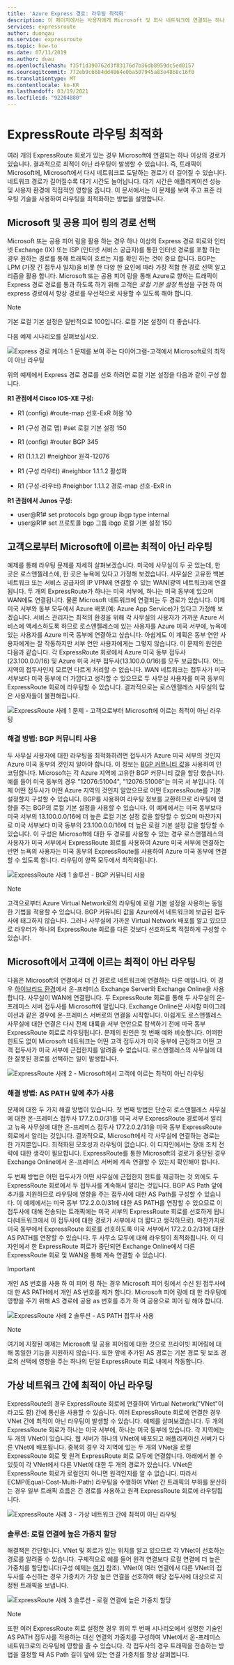 ```yaml
---
title: 'Azure Express 경로: 라우팅 최적화'
description: 이 페이지에서는 사용자에게 Microsoft 및 회사 네트워크에 연결되는 하나 이상의 ExpressRoute 회로가 있는 경우 라우팅을 최적화하는 방법에 대한 자세한 정보를 제공합니다.
services: expressroute
author: duongau
ms.service: expressroute
ms.topic: how-to
ms.date: 07/11/2019
ms.author: duau
ms.openlocfilehash: f35f1d390762d3f83176d7b36db8959dc5ed0157
ms.sourcegitcommit: 772eb9c6684dd4864e0ba507945a83e48b8c16f0
ms.translationtype: MT
ms.contentlocale: ko-KR
ms.lasthandoff: 03/19/2021
ms.locfileid: "92204880"
---
```

# <a name="optimize-expressroute-routing"></a>ExpressRoute 라우팅 최적화
여러 개의 ExpressRoute 회로가 있는 경우 Microsoft에 연결되는 하나 이상의 경로가 있습니다. 결과적으로 최적이 아닌 라우팅이 발생할 수 있습니다. 즉, 트래픽이 Microsoft에, Microsoft에서 다시 네트워크로 도달하는 경로가 더 길어질 수 있습니다. 네트워크 경로가 길어질수록 대기 시간도 늘어납니다. 대기 시간은 애플리케이션 성능 및 사용자 환경에 직접적인 영향을 줍니다. 이 문서에서는 이 문제를 보여 주고 표준 라우팅 기술을 사용하여 라우팅을 최적화하는 방법을 설명합니다.

## <a name="path-selection-on-microsoft-and-public-peerings"></a>Microsoft 및 공용 피어 링의 경로 선택
Microsoft 또는 공용 피어 링을 활용 하는 경우 하나 이상의 Express 경로 회로와 인터넷 Exchange (IX) 또는 ISP (인터넷 서비스 공급자)를 통한 인터넷 경로를 포함 하는 경우 원하는 경로를 통해 트래픽이 흐르는 지를 확인 하는 것이 중요 합니다. BGP는 LPM (가장 긴 접두사 일치)을 비롯 한 다양 한 요인에 따라 가장 적합 한 경로 선택 알고리즘을 활용 합니다. Microsoft 또는 공용 피어 링을 통해 Azure로 향하는 트래픽이 Express 경로 경로를 통과 하도록 하기 위해 고객은 *로컬 기본 설정* 특성을 구현 하 여 express 경로에서 항상 경로를 우선적으로 사용할 수 있도록 해야 합니다. 

> [!NOTE]
> 기본 로컬 기본 설정은 일반적으로 100입니다. 로컬 기본 설정이 더 좋습니다. 
>
>

다음 예제 시나리오를 살펴보십시오.

![Express 경로 케이스 1 문제를 보여 주는 다이어그램-고객에서 Microsoft로의 최적이 아닌 라우팅](./media/expressroute-optimize-routing/expressroute-localPreference.png)

위의 예제에서 Express 경로 경로를 선호 하려면 로컬 기본 설정을 다음과 같이 구성 합니다. 

**R1 관점에서 Cisco IOS-XE 구성:**

- R1 (config) #route-map 선호-ExR 허용 10
- R1 (구성 경로 맵) #set 로컬 기본 설정 150

- R1 (config) #router BGP 345
- R1 (1.1.1.2) #neighbor 원격-12076
- R1 (구성 라우터) #neighbor 1.1.1.2 활성화
- R1 (구성-라우터) #neighbor 1.1.1.2 경로-map 선호-ExR in

**R1 관점에서 Junos 구성:**

- user@R1# set protocols bgp group ibgp type internal
- user@R1# set 프로토콜 bgp 그룹 ibgp 로컬 기본 설정 150



## <a name="suboptimal-routing-from-customer-to-microsoft"></a>고객으로부터 Microsoft에 이르는 최적이 아닌 라우팅
예제를 통해 라우팅 문제를 자세히 살펴보겠습니다. 미국에 사무실이 두 곳 있는데, 한 곳은 로스앤젤레스에, 한 곳은 뉴욕에 있다고 가정해 보겠습니다. 사무실은 고유한 백본 네트워크 또는 서비스 공급자의 IP VPN에 연결할 수 있는 WAN(광역 네트워크)에 연결됩니다. 두 개의 ExpressRoute가 하나는 미국 서부에, 하나는 미국 동부에 있으며 WAN에도 연결됩니다. 물론 Microsoft 네트워크에 연결되는 두 경로가 있습니다. 이제 미국 서부와 동부 모두에서 Azure 배포(예: Azure App Service)가 있다고 가정해 보겠습니다. 서비스 관리자는 최적의 환경을 위해 각 사무실의 사용자가 가까운 Azure 서비스에 액세스하도록 하므로 로스앤젤레스에 있는 사용자를 Azure 미국 서부에, 뉴욕에 있는 사용자를 Azure 미국 동부에 연결하고 싶습니다. 아쉽게도 이 계획은 동부 연안 사용자에게는 잘 작동하지만 서부 연안 사용자에게는 그렇지 않습니다. 이 문제의 원인은 다음과 같습니다. 각 ExpressRoute 회로에서 Azure 미국 동부 접두사(23.100.0.0/16) 및 Azure 미국 서부 접두사(13.100.0.0/16)를 모두 보급합니다. 어느 지역의 접두사인지 모르면 다르게 처리할 수 없습니다. WAN 네트워크는 접두사가 미국 서부보다 미국 동부에 더 가깝다고 생각할 수 있으므로 두 사무실 사용자를 미국 동부의 ExpressRoute 회로에 라우팅할 수 있습니다. 결과적으로는 로스앤젤레스 사무실의 많은 사용자들이 불편해집니다.

![ExpressRoute 사례 1 문제 - 고객으로부터 Microsoft에 이르는 최적이 아닌 라우팅](./media/expressroute-optimize-routing/expressroute-case1-problem.png)

### <a name="solution-use-bgp-communities"></a>해결 방법: BGP 커뮤니티 사용
두 사무실 사용자에 대한 라우팅을 최적화하려면 접두사가 Azure 미국 서부의 것인지 Azure 미국 동부의 것인지 알아야 합니다. 이 정보는 [BGP 커뮤니티 값](expressroute-routing.md)을 사용하여 인코딩합니다. Microsoft는 각 Azure 지역에 고유한 BGP 커뮤니티 값을 할당 했습니다. 예를 들어 미국 동부의 경우 "12076:51004", "12076:51006"는 미국 서 부입니다. 이제 어떤 접두사가 어떤 Azure 지역의 것인지 알았으므로 어떤 ExpressRoute를 기본 설정할지 구성할 수 있습니다. BGP를 사용하여 라우팅 정보를 교환하므로 라우팅에 영향을 주는 BGP의 로컬 기본 설정을 사용할 수 있습니다. 이 예제에서는 미국 동부보다 미국 서부의 13.100.0.0/16에 더 높은 로컬 기본 설정 값을 할당할 수 있으며 마찬가지로 미국 서부보다 미국 동부의 23.100.0.0/16에 더 높은 로컬 기본 설정 값을 할당할 수 있습니다. 이 구성은 Microsoft에 대한 두 경로를 사용할 수 있는 경우 로스앤젤레스의 사용자가 미국 서부에서 ExpressRoute 회로를 사용하여 Azure 미국 서부에 연결하는 반면 뉴욕의 사용자는 미국 동부의 ExpressRoute를 사용하여 Azure 미국 동부에 연결할 수 있도록 합니다. 라우팅이 양쪽 모두에서 최적화됩니다. 

![ExpressRoute 사례 1 솔루션 - BGP 커뮤니티 사용](./media/expressroute-optimize-routing/expressroute-case1-solution.png)

> [!NOTE]
> 고객으로부터 Azure Virtual Network로의 라우팅에 로컬 기본 설정을 사용하는 동일한 기법을 적용할 수 있습니다. BGP 커뮤니티 값을 Azure에서 네트워크에 보급된 접두사에 태그하지 않습니다. 그러나 사무실에 가까운 Virtual Network 배포를 알고 있으므로 라우터가 하나의 ExpressRoute 회로를 다른 것보다 선호하도록 적절하게 구성할 수 있습니다.
>
>

## <a name="suboptimal-routing-from-microsoft-to-customer"></a>Microsoft에서 고객에 이르는 최적이 아닌 라우팅
다음은 Microsoft의 연결에서 더 긴 경로로 네트워크에 연결하는 다른 예입니다. 이 경우 [하이브리드 환경](/exchange/exchange-hybrid)에서 온-프레미스 Exchange Server와 Exchange Online을 사용합니다. 사무실이 WAN에 연결됩니다. 두 ExpressRoute 회로를 통해 두 사무실의 온-프레미스 서버 접두사를 Microsoft에 알립니다. Exchange Online은 사서함 마이그레이션과 같은 경우에 온-프레미스 서버로의 연결을 시작합니다. 아쉽게도 로스앤젤레스 사무실에 대한 연결은 다시 전체 대륙을 서부 연안으로 탐색하기 전에 미국 동부 ExpressRoute 회로로 라우팅됩니다. 문제의 원인은 첫 번째 예와 비슷합니다. 어떠한 힌트도 없이 Microsoft 네트워크는 어떤 고객 접두사가 미국 동부에 근접하고 어떤 고객 접두사가 미국 서부에 근접한지를 알려줄 수 없습니다. 로스앤젤레스의 사무실에 대한 잘못된 경로를 선택하는 일이 발생합니다.

![ExpressRoute 사례 2 - Microsoft에서 고객에 이르는 최적이 아닌 라우팅](./media/expressroute-optimize-routing/expressroute-case2-problem.png)

### <a name="solution-use-as-path-prepending"></a>해결 방법: AS PATH 앞에 추가 사용
문제에 대한 두 가지 해결 방법이 있습니다. 첫 번째 방법은 단순히 로스앤젤레스 사무실에 대한 온-프레미스 접두사 177.2.0.0/31를 미국 서부 ExpressRoute 경로에서 알리고 뉴욕 사무실에 대한 온-프레미스 접두사 177.2.0.2/31을 미국 동부 ExpressRoute 회로에서 알리는 것입니다. 결과적으로, Microsoft에서 각 사무실에 연결하는 경로는 한 가지뿐입니다. 최적화된 모호성과 라우팅이 없습니다. 이 디자인에서는 장애 조치 전략에 대한 생각이 필요합니다. ExpressRoute를 통한 Microsoft의 경로가 중단된 경우 Exchange Online에서 온-프레미스 서버에 계속 연결할 수 있는지 확인해야 합니다. 

두 번째 방법은 어떤 접두사가 어떤 사무실에 근접한지 힌트를 제공하는 것 외에도 두 ExpressRoute 회로에서 두 접두사를 계속해서 알리는 것입니다. BGP AS Path 앞에 추가를 지원하므로 라우팅에 영향을 주는 접두사에 대한 AS Path를 구성할 수 있습니다. 이 예제에서는 미국 동부 172.2.0.0/31에 대한 AS PATH를 연장할 수 있으므로 이 접두사에 대해 전송되는 트래픽에는 미국 서부의 ExpressRoute 회로를 선호하게 됩니다(네트워크에서 이 접두사에 대한 경로가 서부에서 더 짧다고 생각하므로). 마찬가지로 미국 동부에서 ExpressRoute 회로를 선호하도록 미국 서부에서 172.2.0.2/31에 대한 AS PATH를 연장할 수 있습니다. 두 사무소 모두에 대해 라우팅이 최적화됩니다. 이 디자인에서 한 ExpressRoute 회로가 중단되면 Exchange Online에서 다른 ExpressRoute 회로 및 WAN을 통해 계속 연결할 수 있습니다. 

> [!IMPORTANT]
> 개인 AS 번호를 사용 하 여 피어 링 하는 경우 Microsoft 피어 링에서 수신 된 접두사에 대 한 AS PATH에서 개인 AS 번호를 제거 합니다. Microsoft 피어 링에 대 한 라우팅에 영향을 주기 위해 AS 경로에 공용 as 번호를 추가 하 여 공용으로 피어 링 해야 합니다.
> 
> 

![ExpressRoute 사례 2 솔루션 - AS PATH 접두사 사용](./media/expressroute-optimize-routing/expressroute-case2-solution.png)

> [!NOTE]
> 여기에 지정된 예제는 Microsoft 및 공용 피어링에 대한 것으로 프라이빗 피어링에 대해 동일한 기능을 지원하지 않습니다. 또한 앞에 추가된 AS 경로는 기본 경로 및 보조 경로의 선택에 영향을 주는 하나의 단일 ExpressRoute 회로 내에서 작동합니다.
> 
> 

## <a name="suboptimal-routing-between-virtual-networks"></a>가상 네트워크 간에 최적이 아닌 라우팅
ExpressRoute의 경우 ExpressRoute 회로에 연결하여 Virtual Network("VNet"이라고도 함) 간에 통신을 사용할 수 있습니다. 여러 ExpressRoute 회로에 연결한 경우 VNet 간에 최적이 아닌 라우팅이 발생할 수 있습니다. 예제를 살펴보겠습니다. 두 개의 ExpressRoute 회로가 하나는 미국 서부에, 하나는 미국 동부에 있습니다. 각 지역에는 두 개의 VNet이 있습니다. 웹 서버가 하나의 VNet에 배포되고 애플리케이션 서버가 다른 VNet에 배포됩니다. 중복의 경우 각 지역에 있는 두 개의 VNet을 로컬 ExpressRoute 회로 및 원격 ExpressRoute 회로 모두에 연결합니다. 아래에서 볼 수 있듯이 각 VNet에서 다른 VNet에 대한 두 개의 경로가 있습니다. VNet은 ExpressRoute 회로가 로컬인지 아니면 원격인지를 알 수 없습니다. 따라서 ECMP(Equal-Cost-Multi-Path) 라우팅을 수행하여 VNet 간 트래픽의 부하를 분산하는 경우 일부 트래픽 흐름은 긴 경로를 사용하고 원격 ExpressRoute 회로에 라우팅됩니다.

![ExpressRoute 사례 3 - 가상 네트워크 간에 최적이 아닌 라우팅](./media/expressroute-optimize-routing/expressroute-case3-problem.png)

### <a name="solution-assign-a-high-weight-to-local-connection"></a>솔루션: 로컬 연결에 높은 가중치 할당
해결책은 간단합니다. VNet 및 회로가 있는 위치를 알고 있으므로 각 VNet이 선호하는 경로를 알려줄 수 있습니다. 구체적으로 예를 들어 원격 연결보다 로컬 연결에 더 높은 가중치를 할당합니다(구성 예제는 [여기](expressroute-howto-linkvnet-arm.md#modify-a-virtual-network-connection) 참조). VNet이 여러 연결에서 다른 VNet의 접두사를 수신하는 경우 가중치가 가장 높은 연결을 선호하여 해당 접두사에 대상으로 지정된 트래픽을 보냅니다.

![ExpressRoute 사례 3 솔루션 - 로컬 연결에 높은 가중치 할당](./media/expressroute-optimize-routing/expressroute-case3-solution.png)

> [!NOTE]
> 또한 여러 ExpressRoute 회로 설정한 경우 위의 두 번째 시나리오에서 설명한 기술인 AS PATH 접두사를 적용하는 대신 연결의 가중치를 구성하여 VNet에서 온-프레미스 네트워크로의 라우팅에 영향을 줄 수 있습니다. 각 접두사의 경우 트래픽을 전송하는 방법을 결정할 때 AS Path 길이 앞에 있는 연결 가중치를 항상 살펴봅니다.
>
>